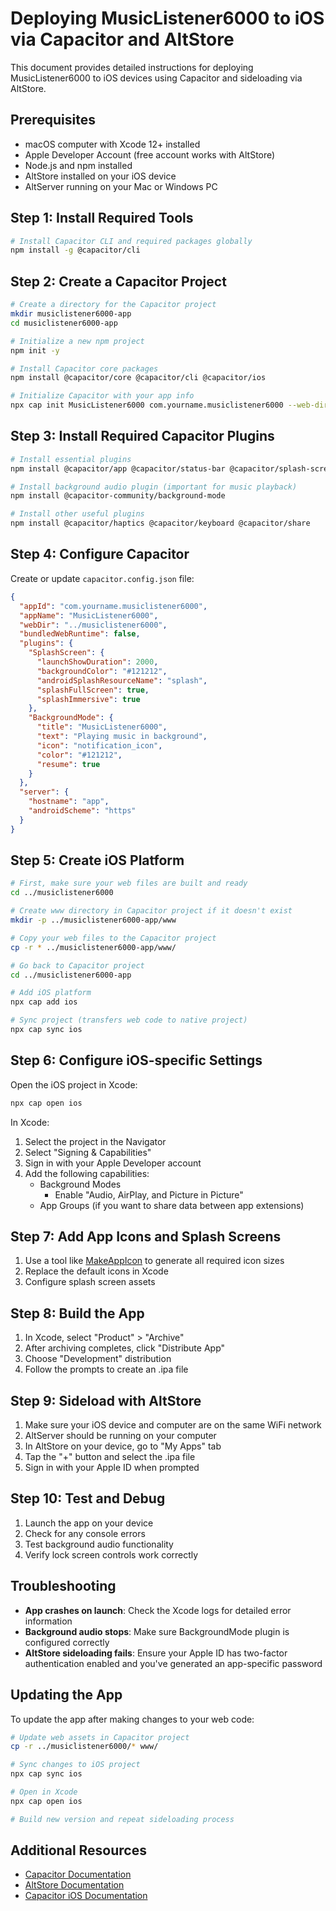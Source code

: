 # Deploying MusicListener6000 to iOS via Capacitor and AltStore

This document provides detailed instructions for deploying MusicListener6000 to iOS devices using Capacitor and sideloading via AltStore.

## Prerequisites

- macOS computer with Xcode 12+ installed
- Apple Developer Account (free account works with AltStore)
- Node.js and npm installed
- AltStore installed on your iOS device
- AltServer running on your Mac or Windows PC

## Step 1: Install Required Tools

```bash
# Install Capacitor CLI and required packages globally
npm install -g @capacitor/cli
```

## Step 2: Create a Capacitor Project

```bash
# Create a directory for the Capacitor project
mkdir musiclistener6000-app
cd musiclistener6000-app

# Initialize a new npm project
npm init -y

# Install Capacitor core packages
npm install @capacitor/core @capacitor/cli @capacitor/ios

# Initialize Capacitor with your app info
npx cap init MusicListener6000 com.yourname.musiclistener6000 --web-dir=../musiclistener6000
```

## Step 3: Install Required Capacitor Plugins

```bash
# Install essential plugins
npm install @capacitor/app @capacitor/status-bar @capacitor/splash-screen

# Install background audio plugin (important for music playback)
npm install @capacitor-community/background-mode

# Install other useful plugins
npm install @capacitor/haptics @capacitor/keyboard @capacitor/share
```

## Step 4: Configure Capacitor

Create or update `capacitor.config.json` file:

```json
{
  "appId": "com.yourname.musiclistener6000",
  "appName": "MusicListener6000",
  "webDir": "../musiclistener6000",
  "bundledWebRuntime": false,
  "plugins": {
    "SplashScreen": {
      "launchShowDuration": 2000,
      "backgroundColor": "#121212",
      "androidSplashResourceName": "splash",
      "splashFullScreen": true,
      "splashImmersive": true
    },
    "BackgroundMode": {
      "title": "MusicListener6000",
      "text": "Playing music in background",
      "icon": "notification_icon",
      "color": "#121212",
      "resume": true
    }
  },
  "server": {
    "hostname": "app",
    "androidScheme": "https"
  }
}
```

## Step 5: Create iOS Platform

```bash
# First, make sure your web files are built and ready
cd ../musiclistener6000

# Create www directory in Capacitor project if it doesn't exist
mkdir -p ../musiclistener6000-app/www

# Copy your web files to the Capacitor project
cp -r * ../musiclistener6000-app/www/

# Go back to Capacitor project
cd ../musiclistener6000-app

# Add iOS platform
npx cap add ios

# Sync project (transfers web code to native project)
npx cap sync ios
```

## Step 6: Configure iOS-specific Settings

Open the iOS project in Xcode:

```bash
npx cap open ios
```

In Xcode:

1. Select the project in the Navigator
2. Select "Signing & Capabilities"
3. Sign in with your Apple Developer account
4. Add the following capabilities:
   - Background Modes
     - Enable "Audio, AirPlay, and Picture in Picture"
   - App Groups (if you want to share data between app extensions)

## Step 7: Add App Icons and Splash Screens

1. Use a tool like [MakeAppIcon](https://makeappicon.com/) to generate all required icon sizes
2. Replace the default icons in Xcode
3. Configure splash screen assets

## Step 8: Build the App

1. In Xcode, select "Product" > "Archive"
2. After archiving completes, click "Distribute App"
3. Choose "Development" distribution
4. Follow the prompts to create an .ipa file

## Step 9: Sideload with AltStore

1. Make sure your iOS device and computer are on the same WiFi network
2. AltServer should be running on your computer
3. In AltStore on your device, go to "My Apps" tab
4. Tap the "+" button and select the .ipa file
5. Sign in with your Apple ID when prompted

## Step 10: Test and Debug

1. Launch the app on your device
2. Check for any console errors
3. Test background audio functionality
4. Verify lock screen controls work correctly

## Troubleshooting

- **App crashes on launch**: Check the Xcode logs for detailed error information
- **Background audio stops**: Make sure BackgroundMode plugin is configured correctly
- **AltStore sideloading fails**: Ensure your Apple ID has two-factor authentication enabled and you've generated an app-specific password

## Updating the App

To update the app after making changes to your web code:

```bash
# Update web assets in Capacitor project
cp -r ../musiclistener6000/* www/

# Sync changes to iOS project
npx cap sync ios

# Open in Xcode
npx cap open ios

# Build new version and repeat sideloading process
```

## Additional Resources

- [Capacitor Documentation](https://capacitorjs.com/docs)
- [AltStore Documentation](https://altstore.io/faq/)
- [Capacitor iOS Documentation](https://capacitorjs.com/docs/ios)